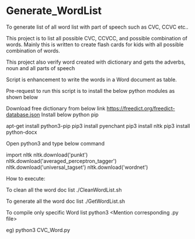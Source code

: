 # Generate_WordList
To generate list of all word list with part of speech such as CVC, CCVC etc..

This project is to list all possible CVC, CCVCC, and possible combination of words. Mainly this is written to create flash cards for kids with all possible combination of words.

This project also verify word created with dictionary and gets the adverbs, noun and all parts of speech

Script is enhancement to write the words in a Word document as table.

Pre-request to run this script is to install the below python modules as shown below

Download free dictionary from below link https://freedict.org/freedict-database.json
Install below python pip

apt-get install python3-pip pip3 install pyenchant pip3 install nltk pip3 install python-docx

Open python3 and type below command

import nltk nltk.download('punkt') nltk.download('averaged_perceptron_tagger') nltk.download('universal_tagset') nltk.download('wordnet')

How to execute:

To clean all the word doc list
./CleanWordList.sh

To generate all the word doc list
./GetWordList.sh

To compile only specific Word list
python3 <Mention corresponding .py file>

eg) python3 CVC_Word.py
